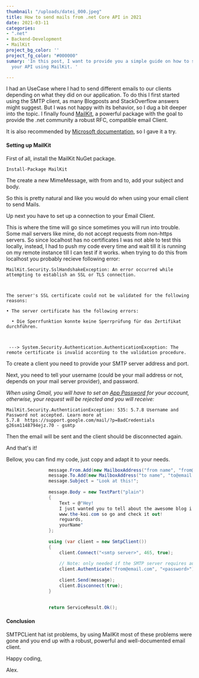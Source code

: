 ```yaml
---
thumbnail: "/uploads/datei_000.jpeg"
title: How to send mails from .net Core API in 2021
date: 2021-03-11
categories:
- ".net"
- Backend-Development
- MailKit
project_bg_color: ''
project_fg_color: "#000000"
sumary: 'In this post, I want to provide you a simple guide on how to send mails from
  your API using MailKit. '

---
```

I had an UseCase where I had to send different emails to our clients depending on what they did on our application. To do this I first started using the SMTP client, as many Blogposts and StackOverflow answers might suggest. But I was not happy with its behavior, so I dug a bit deeper into the topic. I finally found [MailKit](https://github.com/jstedfast/MailKit), a powerful package with the goal to provide the .net community a robust RFC, compatible email Client.

It is also recommended by [Microsoft documentation](https://docs.microsoft.com/en-us/dotnet/api/system.net.mail.smtpclient?view=net-5.0), so I gave it a try.

#### Setting up MailKit

First of all, install the MailKit NuGet package.

    Install-Package MailKit

The create a new MimeMessage, with from and to, add your subject and body.

So this is pretty natural and like you would do when using your email client to send Mails.

Up next you have to set up a connection to your Email Client.

This is where the time will go since sometimes you will run into trouble. Some mail servers like mine, do not accept requests from non-https servers. So since localhost has no certificates I was not able to test this locally, instead, I had to push my code every time and wait till it is running on my remote instance till I can test if it works.
when trying to do this from localhost you probably recieve following error:

    MailKit.Security.SslHandshakeException: An error occurred while attempting to establish an SSL or TLS connection.
    
    
    
    The server's SSL certificate could not be validated for the following reasons:
    
    • The server certificate has the following errors:
    
      • Die Sperrfunktion konnte keine Sperrprüfung für das Zertifikat durchführen.
    
    
    
     ---> System.Security.Authentication.AuthenticationException: The remote certificate is invalid according to the validation procedure.
    

To create a client you need to provide your SMTP server address and port.

Next, you need to tell your username (could be your mail address or not, depends on your mail server provider), and password.

_When using Gmail, you will have to set an_ [_App Password_](https://support.google.com/accounts/answer/185833) _for your account, otherwise, your request will be rejected and you will receive:_ 

    MailKit.Security.AuthenticationException: 535: 5.7.8 Username and Password not accepted. Learn more at
    5.7.8  https://support.google.com/mail/?p=BadCredentials g26sm1148794ejz.70 - gsmtp
    

Then the email will be sent and the client should be disconnected again.

And that's it!

Bellow, you can find my code, just copy and adapt it to your needs.

```cs  	 var message = new MimeMessage();
                message.From.Add(new MailboxAddress("from name", "from@email.com"));
                message.To.Add(new MailboxAddress("to name", "to@email.com"));
                message.Subject = "Look at this!";
    
                message.Body = new TextPart("plain")
                {
                    Text = @"Hey!
                    I just wanted you to tell about the awesome blog i recently found!
                    www.the-koi.com so go and check it out! 
                    reguards, 
                    yourName"
                };
    
                using (var client = new SmtpClient())
                {
                    client.Connect("<smtp server>", 465, true);
    
                    // Note: only needed if the SMTP server requires authentication
                    client.Authenticate("from@email.com", "<password>");
    
                    client.Send(message);
                    client.Disconnect(true);
                }
    
    
                return ServiceResult.Ok();
```

#### Conclusion

SMTPCLient hat ist problems, by using MailKit most of these problems were gone and you end up with a robust, powerful and well-documented email client.

Happy coding,

Alex.